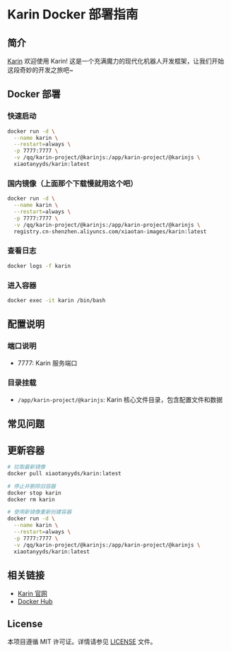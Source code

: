 # Karin Docker 部署指南

## 简介

[Karin](https://karin.fun/) 欢迎使用 Karin! 这是一个充满魔力的现代化机器人开发框架，让我们开始这段奇妙的开发之旅吧~

## Docker 部署

### 快速启动

```bash
docker run -d \
  --name karin \
  --restart=always \
  -p 7777:7777 \
  -v /qq/karin-project/@karinjs:/app/karin-project/@karinjs \
  xiaotanyyds/karin:latest
```

### 国内镜像（上面那个下载慢就用这个吧）

```bash
docker run -d \
  --name karin \
  --restart=always \
  -p 7777:7777 \
  -v /qq/karin-project/@karinjs:/app/karin-project/@karinjs \
  registry.cn-shenzhen.aliyuncs.com/xiaotan-images/karin:latest
```

### 查看日志

```bash
docker logs -f karin
```

### 进入容器

```bash
docker exec -it karin /bin/bash
```

## 配置说明

### 端口说明

- 7777: Karin 服务端口

### 目录挂载

- `/app/karin-project/@karinjs`: Karin 核心文件目录，包含配置文件和数据

## 常见问题

## 更新容器

```bash
# 拉取最新镜像
docker pull xiaotanyyds/karin:latest

# 停止并删除旧容器
docker stop karin
docker rm karin

# 使用新镜像重新创建容器
docker run -d \
  --name karin \
  --restart=always \
  -p 7777:7777 \
  -v /qq/karin-project/@karinjs:/app/karin-project/@karinjs \
  xiaotanyyds/karin:latest
```

## 相关链接

- [Karin 官网](https://karin.fun/)
- [Docker Hub](https://hub.docker.com/r/xiaotanyyds/karin)

## License

本项目遵循 MIT 许可证。详情请参见 [LICENSE](LICENSE) 文件。
